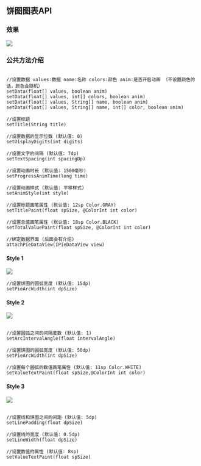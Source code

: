 ## 饼图图表API

### 效果

![](https://github.com/apinIron/EasyChart/blob/master/image/frame1.gif)

### 公共方法介绍

```

//设置数据 values:数据 name:名称 colors:颜色 anim:是否开启动画 （不设置颜色的话，颜色会随机）
setData(float[] values, boolean anim)
setData(float[] values, int[] colors, boolean anim)
setData(float[] values, String[] name, boolean anim)
setData(float[] values, String[] name, int[] color, boolean anim)

//设置标题
setTitle(String title)

//设置数据的显示位数 (默认值: 0)
setDisplayDigits(int digits)

//设置文字的间隔 (默认值: 7dp)
setTextSpacing(int spacingDp)

//设置动画时长 (默认值: 1500毫秒)
setProgressAnimTime(long time)

//设置动画样式 (默认值: 平移样式)
setAnimStyle(int style)

//设置标题画笔属性 (默认值: 12sp Color.GRAY)
setTitlePaint(float spSize, @ColorInt int color)

//设置总值画笔属性 (默认值: 18sp Color.BLACK)
setTotalValuePaint(float spSize, @ColorInt int color) 

//绑定数据界面 (后面会有介绍)
attachPieDataView(IPieDataView view)

```

#### Style 1

![](https://github.com/apinIron/EasyChart/blob/master/image/4.png)

```
//设置饼图的圆弧宽度 (默认值: 15dp)
setPieArcWidth(int dpSize)

```

#### Style 2

![](https://github.com/apinIron/EasyChart/blob/master/image/5.png)

```

//设置圆弧之间的间隔度数 (默认值: 1)
setArcIntervalAngle(float intervalAngle)

//设置饼图的圆弧宽度 (默认值: 50dp)
setPieArcWidth(int dpSize)

//设置每个圆弧的数值画笔属性 (默认值: 11sp Color.WHITE)
setValueTextPaint(float spSize,@ColorInt int color)

```

#### Style 3

![](https://github.com/apinIron/EasyChart/blob/master/image/6.png)

```

//设置线和饼图之间的间距 (默认值: 5dp)
setLinePadding(float dpSize)

//设置线的宽度 (默认值: 0.5dp)
setLineWidth(float dpSize)

//设置数值的属性 (默认值: 8sp)
setValueTextPaint(float spSize)

```
